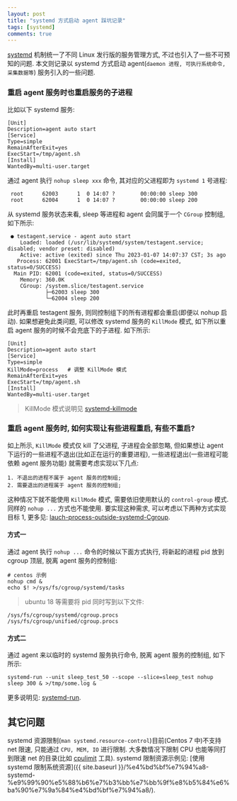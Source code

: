 ```yaml
---
layout: post
title: "systemd 方式启动 agent 踩坑记录"
tags: [systemd]
comments: true
---
```



[systemd](https://systemd.io/) 机制统一了不同 Linux 发行版的服务管理方式, 不过也引入了一些不可预知的问题. 本文则记录以 systemd 方式启动 agent(`daemon 进程, 可执行系统命令, 采集数据等`) 服务引入的一些问题. 

### 重启 agent 服务时也重启服务的子进程

比如以下 systemd 服务:

```
[Unit]
Description=agent auto start
[Service]
Type=simple
RemainAfterExit=yes
ExecStart=/tmp/agent.sh
[Install]
WantedBy=multi-user.target
```

通过 agent 执行 `nohup sleep xxx` 命令, 其对应的父进程即为 `systemd 1` 号进程:
```
 root      62003      1  0 14:07 ?        00:00:00 sleep 300
 root      62004      1  0 14:07 ?        00:00:00 sleep 200
```

从 systemd 服务状态来看, sleep 等进程和 agent 会同属于一个 `CGroup` 控制组, 如下所示:
```
 ● testagent.service - agent auto start
    Loaded: loaded (/usr/lib/systemd/system/testagent.service; disabled; vendor preset: disabled)
    Active: active (exited) since Thu 2023-01-07 14:07:37 CST; 3s ago
   Process: 62001 ExecStart=/tmp/agent.sh (code=exited, status=0/SUCCESS)
  Main PID: 62001 (code=exited, status=0/SUCCESS)
    Memory: 360.0K
    CGroup: /system.slice/testagent.service
            ├─62003 sleep 300
            └─62004 sleep 200
```

此时再重启 testagent 服务, 则同控制组下的所有进程都会重启(即便以 nohup 启动). 如果想避免此类问题, 可以修改 systemd 服务的 `KillMode` 模式, 如下所以重启 agent 服务的时候不会充底下的子进程. 如下所示:
```
[Unit]
Description=agent auto start
[Service]
Type=simple
KillMode=process   # 调整 KillMode 模式
RemainAfterExit=yes
ExecStart=/tmp/agent.sh
[Install]
WantedBy=multi-user.target
```

> KillMode 模式说明见 [systemd-killmode](https://www.freedesktop.org/software/systemd/man/systemd.kill.html)

### 重启 agent 服务时, 如何实现让有些进程重启, 有些不重启?

如上所示, `KillMode` 模式仅 kill 了父进程, 子进程会全部忽略, 但如果想让 agent 下运行的一些进程不退出(比如正在运行的重要进程), 一些进程退出(一些进程可能依赖 agent 服务功能) 就需要考虑实现以下几点:
```
1. 不退出的进程不属于 agent 服务的控制组;
2. 需要退出的进程属于 agent 服务的控制组;
```

这种情况下就不能使用 `KillMode` 模式, 需要依旧使用默认的 `control-group` 模式.  同样的 `nohup ...` 方式也不能使用. 要实现这种需求, 可以考虑以下两种方式实现目标 1, 更多见: [lauch-process-outside-systemd-Cgroup](https://stackoverflow.com/questions/35200232/how-to-launch-a-process-outside-a-systemd-control-group). 

#### 方式一

通过 agent 执行 `nohup ...` 命令的时候以下面方式执行, 将新起的进程 pid 放到 cgroup 顶层, 脱离 agent 服务的控制组:
```
# centos 示例
nohup cmd &
echo $! >/sys/fs/cgroup/systemd/tasks
```

> ubuntu 18 等需要将 pid 同时写到以下文件:
```
/sys/fs/cgroup/systemd/cgroup.procs
/sys/fs/cgroup/unified/cgroup.procs
```

#### 方式二

通过 agent 来以临时的 systemd 服务执行命令, 脱离 agent 服务的控制组, 如下所示:
```
systemd-run --unit sleep_test_50 --scope --slice=sleep_test nohup sleep 300 & >/tmp/some.log &
```

更多说明见: [systemd-run](https://access.redhat.com/documentation/en-us/red_hat_enterprise_linux/7/html/resource_management_guide/chap-using_control_groups#sec-Creating_Transient_Cgroups_with_systemd-run).

## 其它问题

systemd 资源限制(`man systemd.resource-control`)目前(Centos 7 中)不支持 net 限速, 只能通过 `CPU, MEM, IO` 进行限制. 大多数情况下限制 CPU 也能等同打到限速 net 的目录(比如 [cpulimit](https://github.com/opsengine/cpulimit) 工具). systemd 限制资源示例见: [使用 systemd 限制系统资源]({{ site.baseurl }}/%e4%bd%bf%e7%94%a8-systemd-%e9%99%90%e5%88%b6%e7%b3%bb%e7%bb%9f%e8%b5%84%e6%ba%90%e7%9a%84%e4%bd%bf%e7%94%a8/).
